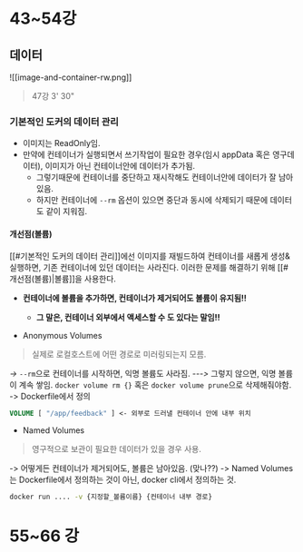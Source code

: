 # 43~54강
## 데이터

![[image-and-container-rw.png]]
> 47강 3' 30"

### 기본적인 도커의 데이터 관리
- 이미지는 ReadOnly임.
- 만약에 컨테이너가 실행되면서 쓰기작업이 필요한 경우(임시 appData 혹은 영구데이터), 이미지가 아닌 컨테이너안에 데이터가 추가됨.
	- 그렇기때문에 컨테이너를 중단하고 재시작해도 컨테이너안에 데이터가 잘 남아있음.
	- 하지만 컨테이너에 `--rm` 옵션이 있으면 중단과 동시에 삭제되기 때문에 데이터도 같이 지워짐.

#### 개선점(볼륨)
[[#기본적인 도커의 데이터 관리]]에선 이미지를 재빌드하여 컨테이너를 새롭게 생성&실행하면, 기존 컨테이너에 있던 데이터는 사라진다. 이러한 문제를 해결하기 위해 [[#개선점(볼륨)|볼륨]]을 사용한다.
- **컨테이너에 볼륨을 추가하면, 컨테이너가 제거되어도 볼륨이 유지됨!!**
	- **그 말은, 컨테이너 외부에서 액세스할 수 도 있다는 말임!!**

- Anonymous Volumes
> 실제로 로컬호스트에 어떤 경로로 미러링되는지 모름.

 *->* `--rm`으로 컨테이너를 시작하면, 익명 볼륨도 사라짐.
 *--->* 그렇지 않으면, 익명 볼륨이 계속 쌓임. `docker volume rm {}` 혹은 `docker volume prune`으로 삭제해줘야함.
 -> Dockerfile에서 정의
```dockerfile
VOLUME [ "/app/feedback" ] <- 외부로 드러낼 컨테이너 안에 내부 위치
```

- Named Volumes
 > 영구적으로 보관이 필요한 데이터가 있을 경우 사용.

-> 어떻게든 컨테이너가 제거되어도, 볼륨은 남아있음. (맞나??)
-> Named Volumes는 Dockerfile에서 정의하는 것이 아닌, docker cli에서 정의하는 것.
```bash
docker run .... -v {지정할_볼륨이름} {컨테이너 내부 경로}
```

# 55~66 강 

